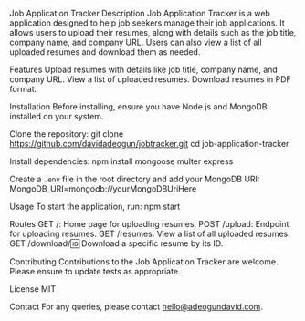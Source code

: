 Job Application Tracker
Description
Job Application Tracker is a web application designed to help job seekers manage their job applications. It allows users to upload their resumes, along with details such as the job title, company name, and company URL. Users can also view a list of all uploaded resumes and download them as needed.

Features
Upload resumes with details like job title, company name, and company URL.
View a list of uploaded resumes.
Download resumes in PDF format.

Installation
Before installing, ensure you have Node.js and MongoDB installed on your system.

Clone the repository:
git clone https://github.com/davidadeogun/jobtracker.git
cd job-application-tracker

Install dependencies:
npm install mongoose multer express 

Create a `.env` file in the root directory and add your MongoDB URI:
MongoDB_URI=mongodb://yourMongoDBUriHere


Usage
To start the application, run:
npm start

Routes
GET /: Home page for uploading resumes.
POST /upload: Endpoint for uploading resumes.
GET /resumes: View a list of all uploaded resumes.
GET /download/:id: Download a specific resume by its ID.


Contributing
Contributions to the Job Application Tracker are welcome. Please ensure to update tests as appropriate.

License
MIT

Contact
For any queries, please contact hello@adeogundavid.com.